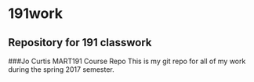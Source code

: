 # 191work
## Repository for 191 classwork
###Jo Curtis MART191 Course Repo
This is my git repo for all of my work during the spring 2017 semester. 
